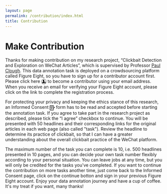 ```yaml
---
layout: page
permalink: /contribution/index.html
title: Contribution
---
```


# Make Contribution

Thanks for making contribution on my research project, “Clickbait Detection and Exploration on WeChat Articles”, which is supervised by Professor [Paul Clough]. This data annotation task is deployed on a crowdsourcing platform called Figure Eight, so you have to sign up for a contributor account first. Please click here <a href="https://tasks.figure-eight.work/users/new" target="_blank"><img src="/images/signupIcon.png" alt align="absmiddle" width="16" height="16"></a> to become a contributor using your email address. When you receive an email for verifying your Figure Eight account, please click on the link to complete the registration process.  

For protecting your privacy and keeping the ethics stance of this research, an Informed Consent [<img src="/images/img_415489.png" alt align="absmiddle" width="16" height="16">] form has to be read and accepted before starting the annotation task. If you agree to take part in the research project as described, please tick the “I agree” checkbox to continue. You will be presented with 50 headlines and their corresponding links for the original articles in each web page (also called "task"). Review the headline to determine its practice of clickbait, so that I can have a greater understanding about the overall clickbait practice of the WeChat platform. 

The maximum number of the task you can complete is 10, i.e. 500 headlines presented in 10 pages, and you can decide your own task number flexibly according to your personal situation. You can leave jobs at any time, but you will only be credited for the tasks you've completed. If you want to continue the contribution on more tasks another time, just come back to the Informed Consent page, click on the continue botton and sign in your previous Figure Eight account. Enjoy your data annotation journey and have a cup of coffee. It's my treat if you want, many thanks!



[Paul Clough]: https://www.sheffield.ac.uk/is/staff/clough
[<img src="/images/img_415489.png" alt align="absmiddle" width="16" height="16">]: https://aaronzhangcanyu.github.io/informed_consent/
